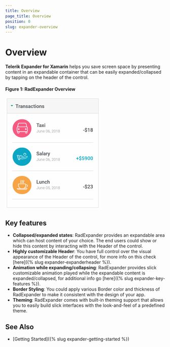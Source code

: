 ```yaml
---
title: Overview
page_title: Overview
position: 0
slug: expander-overview
---
```


# Overview

**Telerik Expander for Xamarin** helps you save screen space by presenting content in an expandable container that can be easily expanded/collapsed by tapping on the header of the control.

#### Figure 1: RadExpander Overview

![Expander Overview](images/expander_overview.png)

## Key features

* **Collapsed/expanded states**: RadExpander provides an expandable area which can host content of your choice. The end users could show or hide this content by interacting with the Header of the control.
* **Highly customizable Header**: You have full control over the visual appearance of the Header of the control, for more info on this check [here]({% slug expander-expanderheader %}).
* **Animation while expanding/collapsing**: RadExpander provides slick customizable animation played while the expandable content is expanded/collapsed, for additional info go [here]({% slug expander-key-features %}).
* **Border Styling**: You could apply various Border color and thickness of RadExpander to make it consistent with the design of your app.
* **Theming**: RadExpander comes with built-in theming support that allows you to easily build slick interfaces with the look-and-feel of a predefined theme.

## See Also

- [Getting Started]({% slug expander-getting-started %})